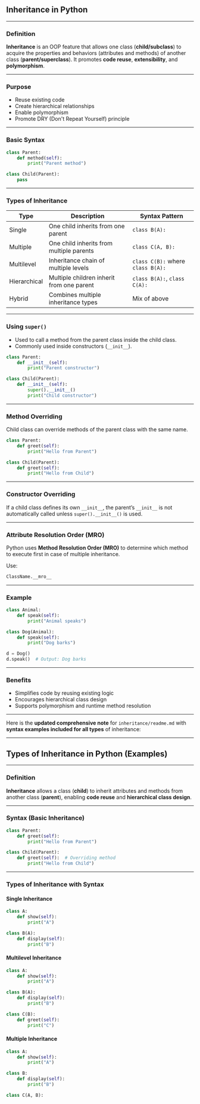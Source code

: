 ## **Inheritance in Python**

---

### **Definition**

**Inheritance** is an OOP feature that allows one class (**child/subclass**) to acquire the properties and behaviors (attributes and methods) of another class (**parent/superclass**). It promotes **code reuse**, **extensibility**, and **polymorphism**.

---

### **Purpose**

* Reuse existing code
* Create hierarchical relationships
* Enable polymorphism
* Promote DRY (Don't Repeat Yourself) principle

---

### **Basic Syntax**

```python
class Parent:
    def method(self):
        print("Parent method")

class Child(Parent):
    pass
```

---

### **Types of Inheritance**

| Type         | Description                               | Syntax Pattern                    |
| ------------ | ----------------------------------------- | --------------------------------- |
| Single       | One child inherits from one parent        | `class B(A):`                     |
| Multiple     | One child inherits from multiple parents  | `class C(A, B):`                  |
| Multilevel   | Inheritance chain of multiple levels      | `class C(B):` where `class B(A):` |
| Hierarchical | Multiple children inherit from one parent | `class B(A):`, `class C(A):`      |
| Hybrid       | Combines multiple inheritance types       | Mix of above                      |

---

### **Using `super()`**

* Used to call a method from the parent class inside the child class.
* Commonly used inside constructors (`__init__`).

```python
class Parent:
    def __init__(self):
        print("Parent constructor")

class Child(Parent):
    def __init__(self):
        super().__init__()
        print("Child constructor")
```

---

### **Method Overriding**

Child class can override methods of the parent class with the same name.

```python
class Parent:
    def greet(self):
        print("Hello from Parent")

class Child(Parent):
    def greet(self):
        print("Hello from Child")
```

---

### **Constructor Overriding**

If a child class defines its own `__init__`, the parent’s `__init__` is not automatically called unless `super().__init__()` is used.

---

### **Attribute Resolution Order (MRO)**

Python uses **Method Resolution Order (MRO)** to determine which method to execute first in case of multiple inheritance.

Use:

```python
ClassName.__mro__
```

---

### **Example**

```python
class Animal:
    def speak(self):
        print("Animal speaks")

class Dog(Animal):
    def speak(self):
        print("Dog barks")

d = Dog()
d.speak()  # Output: Dog barks
```

---

### **Benefits**

* Simplifies code by reusing existing logic
* Encourages hierarchical class design
* Supports polymorphism and runtime method resolution

---

Here is the **updated comprehensive note** for `inheritance/readme.md` with **syntax examples included for all types** of inheritance:

---

## **Types of Inheritance in Python (Examples)**

---

### **Definition**

**Inheritance** allows a class (**child**) to inherit attributes and methods from another class (**parent**), enabling **code reuse** and **hierarchical class design**.

---

### **Syntax (Basic Inheritance)**

```python
class Parent:
    def greet(self):
        print("Hello from Parent")

class Child(Parent):
    def greet(self):  # Overriding method
        print("Hello from Child")
```

---

### **Types of Inheritance with Syntax**

#### **Single Inheritance**

```python
class A:
    def show(self):
        print("A")

class B(A):
    def display(self):
        print("B")
```

#### **Multilevel Inheritance**

```python
class A:
    def show(self):
        print("A")

class B(A):
    def display(self):
        print("B")

class C(B):
    def greet(self):
        print("C")
```

#### **Multiple Inheritance**

```python
class A:
    def show(self):
        print("A")

class B:
    def display(self):
        print("B")

class C(A, B):
```
